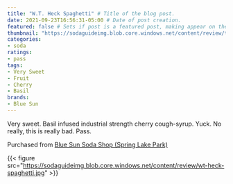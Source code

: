 ```yaml
---
title: "W.T. Heck Spaghetti" # Title of the blog post.
date: 2021-09-23T16:56:31-05:00 # Date of post creation.
featured: false # Sets if post is a featured post, making appear on the home page side bar.
thumbnail: "https://sodaguideimg.blob.core.windows.net/content/review/thumbs/wt-heck-spaghetti.jpg" # Sets thumbnail image appearing inside card on homepage.
categories:
- soda
ratings:
- pass
tags:
- Very Sweet
- Fruit
- Cherry
- Basil
brands:
- Blue Sun
---
```


Very sweet. Basil infused industrial strength cherry cough-syrup. Yuck. No really, this is really bad. Pass.

Purchased from [Blue Sun Soda Shop (Spring Lake Park)](https://bluesunsodashop.com/)

{{< figure src="https://sodaguideimg.blob.core.windows.net/content/review/wt-heck-spaghetti.jpg" >}}